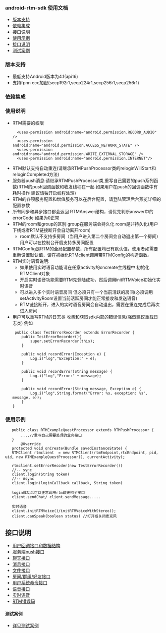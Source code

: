 ### android-rtm-sdk 使用文档
- [版本支持](#版本支持)
- [依赖集成](#依赖集成)
- [接口说明](#使用说明)
- [使用示例](#使用示例)
- [接口说明](#接口说明)
- [测试案例](#测试案例)

### 版本支持
- 最低支持Android版本为4.1(api16)
- 支持fpnn ecc加密(secp192r1,secp224r1,secp256r1,secp256r1)

### 依赖集成

### 使用说明
- RTM需要的权限
  ~~~
    <uses-permission android:name="android.permission.RECORD_AUDIO" />
    <uses-permission android:name="android.permission.ACCESS_NETWORK_STATE" />
    <uses-permission android:name="android.permission.WRITE_EXTERNAL_STORAGE" />
    <uses-permission android:name="android.permission.INTERNET"/>
    ~~~
- RTM默认支持自动重连(请继承RTMPushProcessor类的reloginWillStart和reloginCompleted方法) 
- 服务器push消息:请继承RTMPushProcessor类,重写自己需要的push系列函数(RTM的push回调函数和收发线程在一起 如果用户在push的回调函数中有耗时操作 建议请独开启线程处理)
- RTM的各项服务配置和增值服务可以在后台配置，请登陆管理后台预览详细的配置参数
- 所有同步和异步接口都会返回 RTMAnswer结构，请优先判断answer中的errorCode 如果为0正常
- RTM的room和group的区别 group在服务端会持久化 room是非持久化(用户下线或者RTM链接断开会自动离开room)
  - room默认不支持多房间（当用户进入第二个房间会自动退出第一个房间） 用户可以在控制台开启支持多房间配置
- RTMConfig是RTM的全局配置参数，所有配置均已有默认值，使用者如需要重新设置默认值，请在初始化RTMclient调用带RTMConfig的构造函数。
- RTM实时语音说明:
  - 如果使用实时语音功能请在任意activity的oncreate主线程中 初始化RTMClient对象
  - 开启实时语音功能需要RTM先登陆成功，然后调用initRTMVoice初始化实时语音
  - 可以进入多个实时语音房间 但必须只有一个当前活跃的房间(必须调用setActivityRoom设置当前活跃房间才能正常接收和发送语音)
  - RTM链接断开，进入的实时语音房间会自动退出，需要在重连完成后再次进入房间
- 用户可以重写RTM的日志类 收集和获取sdk内部的错误信息(强烈建议重载日志类) 例如
    ~~~
     public class TestErrorRecorder extends ErrorRecorder {
        public TestErrorRecorder(){
            super.setErrorRecorder(this);
        }
    
        public void recordError(Exception e) {
            Log.i("log","Exception:" + e);
        }
    
        public void recordError(String message) {
            Log.i("log","Error:" + message);
        }
    
        public void recordError(String message, Exception e) {
            Log.i("log",String.format("Error: %s, exception: %s", message, e));
        }
    }
    ~~~

### 使用示例
 ~~~
    public class RTMExampleQuestProcessor extends RTMPushProcessor {
        ....//重写自己需要处理的业务接口
    }
        @Override
    protected void onCreate(Bundle savedInstanceState) {
    RTMClient rtmclient  = new RTMClient(rtmEndpoint,rtcEndpoint, pid, uid, new RTMExampleQuestProcessor(), currentActivity);
    
    rtmclient.setErrorRecoder(new TestErrorRecorder())
    //-- sync
    client.login(String token)
    //-- Async
    client.login(loginCallback callback, String token)
    
    login成功后可以正常调用rtm聊天相关接口
    client.sendChat/ client.sendMessage.....

    实时语音
    client.initRTMVoice()/initRTMVoiceWithStereo();
    client.canSpeak(boolean status) //打开或关闭麦克风
~~~

##  接口说明
- [用户回调接口和数据结构](doc-zh/RTMUserInterface.md)
- [服务端push接口](doc-zh/RTMPush.md)
- [聊天接口](doc-zh/RTMChat.md)
- [消息接口](doc-zh/RTMessage.md)
- [文件接口](doc-zh/RTMFile.md)
- [房间/群组/好友接口](doc-zh/RTMRelationship.md)
- [用户系统命令接口](doc-zh/RTMUserSystem.md)
- [语音接口](doc-zh/RTMAudio.md)
- [实时语音](doc-zh/RTC.md)
- [RTM错误码](doc-zh/ErrorCode.md)


#### 测试案例
- [详见测试案例](app/src/main/java/com/rtm)
